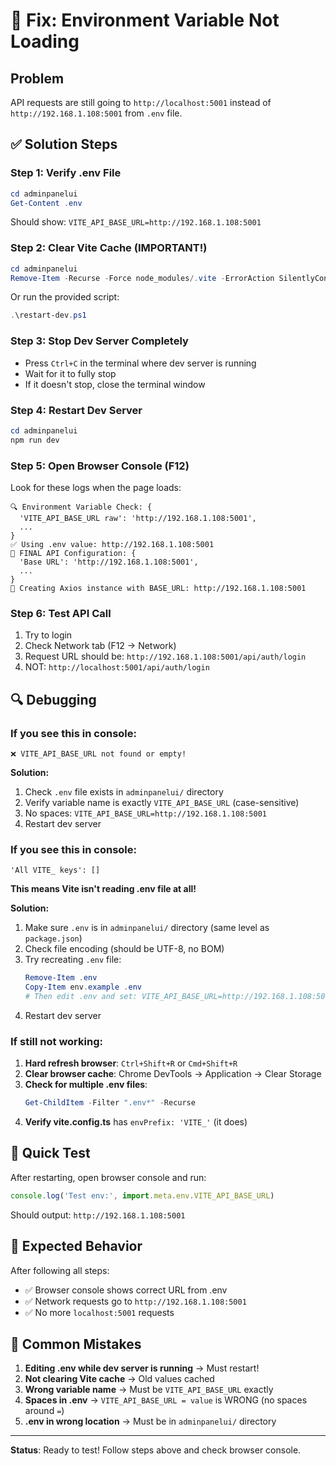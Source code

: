 # 🔧 Fix: Environment Variable Not Loading

## Problem
API requests are still going to `http://localhost:5001` instead of `http://192.168.1.108:5001` from `.env` file.

## ✅ Solution Steps

### Step 1: Verify .env File
```powershell
cd adminpanelui
Get-Content .env
```
Should show: `VITE_API_BASE_URL=http://192.168.1.108:5001`

### Step 2: Clear Vite Cache (IMPORTANT!)
```powershell
cd adminpanelui
Remove-Item -Recurse -Force node_modules/.vite -ErrorAction SilentlyContinue
```
Or run the provided script:
```powershell
.\restart-dev.ps1
```

### Step 3: Stop Dev Server Completely
- Press `Ctrl+C` in the terminal where dev server is running
- Wait for it to fully stop
- If it doesn't stop, close the terminal window

### Step 4: Restart Dev Server
```powershell
cd adminpanelui
npm run dev
```

### Step 5: Open Browser Console (F12)
Look for these logs when the page loads:

```
🔍 Environment Variable Check: {
  'VITE_API_BASE_URL raw': 'http://192.168.1.108:5001',
  ...
}
✅ Using .env value: http://192.168.1.108:5001
🔧 FINAL API Configuration: {
  'Base URL': 'http://192.168.1.108:5001',
  ...
}
🚀 Creating Axios instance with BASE_URL: http://192.168.1.108:5001
```

### Step 6: Test API Call
1. Try to login
2. Check Network tab (F12 → Network)
3. Request URL should be: `http://192.168.1.108:5001/api/auth/login`
4. NOT: `http://localhost:5001/api/auth/login`

## 🔍 Debugging

### If you see this in console:
```
❌ VITE_API_BASE_URL not found or empty!
```
**Solution:**
1. Check `.env` file exists in `adminpanelui/` directory
2. Verify variable name is exactly `VITE_API_BASE_URL` (case-sensitive)
3. No spaces: `VITE_API_BASE_URL=http://192.168.1.108:5001`
4. Restart dev server

### If you see this in console:
```
'All VITE_ keys': []
```
**This means Vite isn't reading .env file at all!**

**Solution:**
1. Make sure `.env` is in `adminpanelui/` directory (same level as `package.json`)
2. Check file encoding (should be UTF-8, no BOM)
3. Try recreating `.env` file:
   ```powershell
   Remove-Item .env
   Copy-Item env.example .env
   # Then edit .env and set: VITE_API_BASE_URL=http://192.168.1.108:5001
   ```
4. Restart dev server

### If still not working:
1. **Hard refresh browser**: `Ctrl+Shift+R` or `Cmd+Shift+R`
2. **Clear browser cache**: Chrome DevTools → Application → Clear Storage
3. **Check for multiple .env files**: 
   ```powershell
   Get-ChildItem -Filter ".env*" -Recurse
   ```
4. **Verify vite.config.ts** has `envPrefix: 'VITE_'` (it does)

## 📝 Quick Test

After restarting, open browser console and run:
```javascript
console.log('Test env:', import.meta.env.VITE_API_BASE_URL)
```
Should output: `http://192.168.1.108:5001`

## 🎯 Expected Behavior

After following all steps:
- ✅ Browser console shows correct URL from .env
- ✅ Network requests go to `http://192.168.1.108:5001`
- ✅ No more `localhost:5001` requests

## 🚨 Common Mistakes

1. **Editing .env while dev server is running** → Must restart!
2. **Not clearing Vite cache** → Old values cached
3. **Wrong variable name** → Must be `VITE_API_BASE_URL` exactly
4. **Spaces in .env** → `VITE_API_BASE_URL = value` is WRONG (no spaces around `=`)
5. **.env in wrong location** → Must be in `adminpanelui/` directory

---

**Status**: Ready to test! Follow steps above and check browser console.

